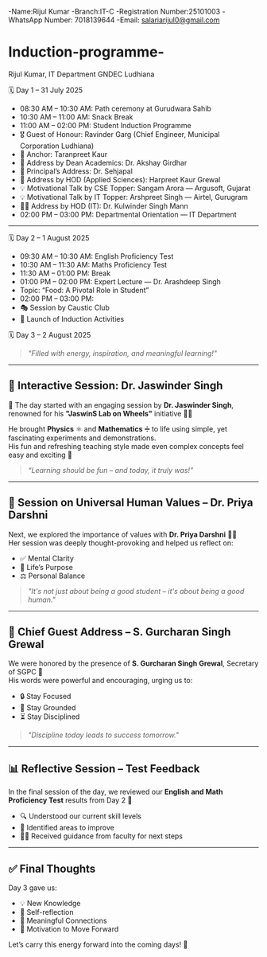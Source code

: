 -Name:Rijul Kumar
-Branch:IT-C
-Registration Number:25101003
-WhatsApp Number: 7018139644
-Email: salariarijul0@gmail.com 

# Induction-programme-
Rijul Kumar, IT Department GNDEC Ludhiana 


🗓️ Day 1 – 31 July 2025

- 08:30 AM – 10:30 AM: Path ceremony at Gurudwara Sahib
- 10:30 AM – 11:00 AM: Snack Break
- 11:00 AM – 02:00 PM: Student Induction Programme  
- 🎖️ Guest of Honour: Ravinder Garg (Chief Engineer, Municipal Corporation Ludhiana)  
- 🎤 Anchor: Taranpreet Kaur  
- 🧠 Address by Dean Academics: Dr. Akshay Girdhar  
- 🏫 Principal’s Address: Dr. Sehjapal  
- 🔬 Address by HOD (Applied Sciences): Harpreet Kaur Grewal  
- 💡 Motivational Talk by CSE Topper: Sangam Arora — Argusoft, Gujarat  
- 💡 Motivational Talk by IT Topper: Arshpreet Singh — Airtel, Gurugram  
- 🧑‍🏫 Address by HOD (IT): Dr. Kulwinder Singh Mann  
- 02:00 PM – 03:00 PM: Departmental Orientation — IT Department

---

🗓️ Day 2 – 1 August 2025

- 09:30 AM – 10:30 AM: English Proficiency Test  
- 10:30 AM – 11:30 AM: Maths Proficiency Test  
- 11:30 AM – 01:00 PM: Break  
- 01:00 PM – 02:00 PM: Expert Lecture — Dr. Arashdeep Singh  
- Topic: “Food: A Pivotal Role in Student”
- 02:00 PM – 03:00 PM:  
- 🎭 Session by Caustic Club  
- 🎉 Launch of Induction Activities


🗓️ Day 3 – 2 August 2025

> _"Filled with energy, inspiration, and meaningful learning!"_

---

## 🧪 Interactive Session: Dr. Jaswinder Singh  
🎉 The day started with an engaging session by **Dr. Jaswinder Singh**, renowned for his **"JaswinS Lab on Wheels"** initiative 🚌🔬

He brought **Physics** ⚛️ and **Mathematics** ➗ to life using simple, yet fascinating experiments and demonstrations.  
His fun and refreshing teaching style made even complex concepts feel easy and exciting 🎈

> _“Learning should be fun – and today, it truly was!”_

---

## 🌱 Session on Universal Human Values – Dr. Priya Darshni  
Next, we explored the importance of values with **Dr. Priya Darshni** 🧘‍♀️  
Her session was deeply thought-provoking and helped us reflect on:

- ✅ Mental Clarity  
- 🎯 Life’s Purpose  
- ⚖️ Personal Balance  

> _"It's not just about being a good student – it's about being a good human."_

---

## 🎤 Chief Guest Address – S. Gurcharan Singh Grewal  
We were honored by the presence of **S. Gurcharan Singh Grewal**, Secretary of SGPC 🙏  
His words were powerful and encouraging, urging us to:

- 🔒 Stay Focused  
- 🌱 Stay Grounded  
- ⏳ Stay Disciplined  

> _"Discipline today leads to success tomorrow."_

---

## 📊 Reflective Session – Test Feedback  
In the final session of the day, we reviewed our **English and Math Proficiency Test** results from Day 2 🧾

- 🔍 Understood our current skill levels  
- 📌 Identified areas to improve  
- 👨‍🏫 Received guidance from faculty for next steps  

---

## ✅ Final Thoughts  
Day 3 gave us:

- 💡 New Knowledge  
- 🔄 Self-reflection  
- 🤝 Meaningful Connections  
- 🚀 Motivation to Move Forward

Let’s carry this energy forward into the coming days! 🌟